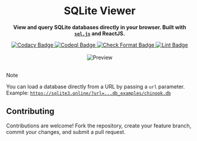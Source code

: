 <div align="center">
    <h1>SQLite Viewer</h1>
</div>

<p align="center">
  <b>View and query SQLite databases directly in your browser. Built with <code><a href="https://github.com/sql-js/sql.js" target="_blank">sql.js</a></code> and ReactJS.</b>
</p>

<div align="center">
  <a href="https://app.codacy.com/gh/vwh/sqlite-viewer/dashboard?utm_source=gh&utm_medium=referral&utm_content=&utm_campaign=Badge_grade">
    <img src="https://app.codacy.com/project/badge/Grade/1a8379b2399b45278a710145f92eab5d" alt="Codacy Badge"/>
  </a>
  <a href="https://github.com/vwh/sqlite-viewer/actions/workflows/codeql.yml">
    <img src="https://github.com/vwh/sqlite-viewer/actions/workflows/codeql.yml/badge.svg" alt="Codeql Badge"/>
  </a>
  <a href="https://github.com/vwh/sqlite-viewer/actions/workflows/format.yml">
    <img src="https://github.com/vwh/sqlite-viewer/actions/workflows/format.yml/badge.svg" alt="Check Format Badge"/>
  </a>
  <a href="https://github.com/vwh/sqlite-viewer/actions/workflows/lint.yml">
    <img src="https://github.com/vwh/sqlite-viewer/actions/workflows/lint.yml/badge.svg" alt="Lint Badge"/>
  </a>
</div>

<br>

<div align="center">
  <img src="https://github.com/user-attachments/assets/70bbef62-b219-4951-bb92-12731b8ba5b3" alt="Preview">
</div>

<br>

> [!NOTE]
> You can load a database directly from a URL by passing a `url` parameter.<br> Example: [`https://sqlite3.online/?url=...db_examples/chinook.db`](https://sqlite3.online/?url=https://github.com/vwh/sqlite-viewer/raw/main/db_examples/chinook.db)

## Contributing

Contributions are welcome! Fork the repository, create your feature branch, commit your changes, and submit a pull request.
